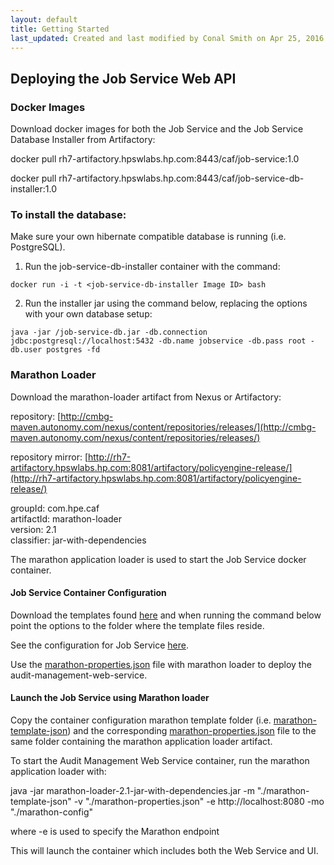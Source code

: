 ```yaml
---
layout: default
title: Getting Started
last_updated: Created and last modified by Conal Smith on Apr 25, 2016
---
```


## Deploying the Job Service Web API

### Docker Images

Download docker images for both the Job Service and the Job Service Database
Installer from Artifactory:

docker pull rh7-artifactory.hpswlabs.hp.com:8443/caf/job-service:1.0

docker pull rh7-artifactory.hpswlabs.hp.com:8443/caf/job-service-db-installer:1.0

### To install the database:

Make sure your own hibernate compatible database is running (i.e. PostgreSQL).

1. Run the job-service-db-installer container with the command:

`docker run -i -t <job-service-db-installer Image ID> bash`

2. Run the installer jar using the command below, replacing the options with your own database setup:

`java -jar /job-service-db.jar -db.connection jdbc:postgresql://localhost:5432 -db.name jobservice -db.pass root -db.user postgres -fd`

### Marathon Loader

Download the marathon-loader artifact from Nexus or Artifactory:

repository: [http://cmbg-maven.autonomy.com/nexus/content/repositories/releases/](http://cmbg-maven.autonomy.com/nexus/content/repositories/releases/)

repository mirror: [http://rh7-artifactory.hpswlabs.hp.com:8081/artifactory/policyengine-release/](http://rh7-artifactory.hpswlabs.hp.com:8081/artifactory/policyengine-release/)

groupId: com.hpe.caf <br>
artifactId: marathon-loader <br>
version: 2.1 <br>
classifier: jar-with-dependencies <br>

The marathon application loader is used to start the Job Service docker container.

#### Job Service Container Configuration

Download the templates found [here](https://github.hpe.com/caf/job-service-container/tree/develop/configuration)
and when running the command below point the options to the folder where the template files reside.

See the configuration for Job Service [here](https://github.hpe.com/caf/job-service-container/blob/develop/configuration/marathon-properties.md).

Use the [marathon-properties.json](https://github.hpe.com/caf/job-service-container/blob/develop/configuration/marathon-properties.json)
file with marathon loader to deploy the audit-management-web-service.

#### Launch the Job Service using Marathon loader

Copy the container configuration marathon template folder (i.e. [marathon-template-json](https://github.hpe.com/caf/job-service-container/tree/develop/configuration))
and the corresponding [marathon-properties.json](https://github.hpe.com/caf/job-service-container/blob/develop/configuration/marathon-properties.json)
file to the same folder containing the marathon application loader artifact.

To start the Audit Management Web Service container, run the marathon application loader with:

java -jar marathon-loader-2.1-jar-with-dependencies.jar -m "./marathon-template-json" -v "./marathon-properties.json" -e http://localhost:8080 -mo "./marathon-config"

where -e is used to specify the Marathon endpoint

This will launch the container which includes both the Web Service and UI.